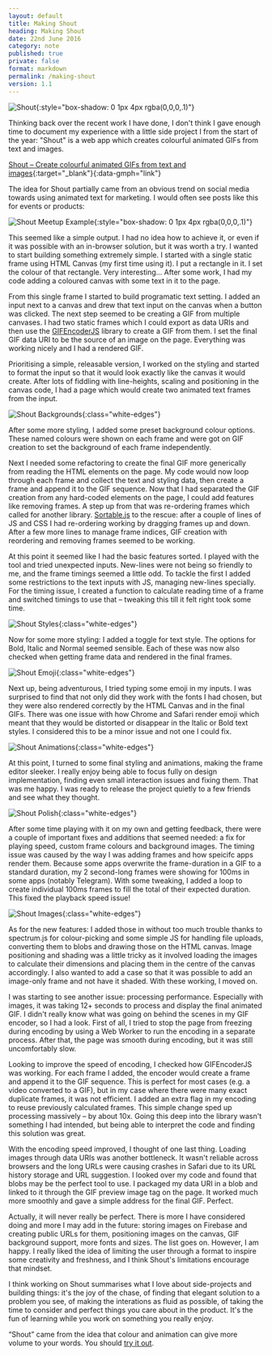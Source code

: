 ```yaml
---
layout: default
title: Making Shout
heading: Making Shout
date: 22nd June 2016
category: note
published: true
private: false
format: markdown
permalink: /making-shout
version: 1.1
---
```


![Shout]({{site.url}}/shout/shout-banner.png){:style="box-shadow: 0 1px 4px rgba(0,0,0,.1)"}

Thinking back over the recent work I have done, I don't think I gave enough time to document my experience with a little side project I from the start of the year: "Shout" is a web app which creates colourful animated GIFs from text and images.

[Shout – Create colourful animated GIFs from text and images](http://gmph.co/shout){:target="_blank"}{:data-gmph="link"}

The idea for Shout partially came from an obvious trend on social media towards using animated text for marketing. I would often see posts like this for events or products:

![Shout Meetup Example]({{site.url}}/res/posts/shout1.gif){:style="box-shadow: 0 1px 4px rgba(0,0,0,.1)"}

This seemed like a simple output. I had no idea how to achieve it, or even if it was possible with an in-browser solution, but it was worth a try. I wanted to start building something extremely simple. I started with a single static frame using HTML Canvas (my first time using it). I put a rectangle in it. I set the colour of that rectangle. Very interesting... After some work, I had my code adding a coloured canvas with some text in it to the page. 

From this single frame I started to build programatic text setting. I added an input next to a canvas and drew that text input on the canvas when a button was clicked. The next step seemed to be creating a GIF from multiple canvases. I had two static frames which I could export as data URIs and then use the [GIFEncoderJS](https://github.com/antimatter15/jsgif) library to create a GIF from them. I set the final GIF data URI to be the source of an image on the page. Everything was working nicely and I had a rendered GIF.

Prioritising a simple, releasable version, I worked on the styling and started to format the input so that it would look exactly like the canvas it would create. After lots of fiddling with line-heights, scaling and positioning in the canvas code, I had a page which would create two animated text frames from the input.

![Shout Backgrounds]({{site.url}}/res/posts/shout_backgrounds.gif){:class="white-edges"}

After some more styling, I added some preset background colour options. These named colours were shown on each frame and were got on GIF creation to set the background of each frame independently. 

Next I needed some refactoring to create the final GIF more generically from reading the HTML elements on the page. My code would now loop through each frame and collect the text and styling data, then create a frame and append it to the GIF sequence. Now that I had separated the GIF creation from any hard-coded elements on the page, I could add features like removing frames. A step up from that was re-ordering frames which called for another library. [Sortable.js](https://github.com/RubaXa/Sortable) to the rescue: after a couple of lines of JS and CSS I had re-ordering working by dragging frames up and down. After a few more lines to manage frame indices, GIF creation with reordering and removing frames seemed to be working.

At this point it seemed like I had the basic features sorted. I played with the tool and tried unexpected inputs. New-lines were not being so friendly to me, and the frame timings seemed a little odd. To tackle the first I added some restrictions to the text inputs with JS, managing new-lines specially. For the timing issue, I created a function to calculate reading time of a frame and switched timings to use that – tweaking this till it felt right took some time.

![Shout Styles]({{site.url}}/res/posts/shout_styles.gif){:class="white-edges"}

Now for some more styling: I added a toggle for text style. The options for Bold, Italic and Normal seemed sensible. Each of these was now also checked when getting frame data and rendered in the final frames. 

![Shout Emoji]({{site.url}}/res/posts/shout_emoji.gif){:class="white-edges"}

Next up, being adventurous, I tried typing some emoji in my inputs. I was surprised to find that not only did they work with the fonts I had chosen, but they were also rendered correctly by the HTML Canvas and in the final GIFs. There was one issue with how Chrome and Safari render emoji which meant that they would be distorted or disappear in the Italic or Bold text styles. I considered this to be a minor issue and not one I could fix.

![Shout Animations]({{site.url}}/res/posts/shout_animations.gif){:class="white-edges"}

At this point, I turned to some final styling and animations, making the frame editor sleeker. I really enjoy being able to focus fully on design implementation, finding even small interaction issues and fixing them. That was me happy. I was ready to release the project quietly to a few friends and see what they thought.

![Shout Polish]({{site.url}}/res/posts/shout_polish.gif){:class="white-edges"}

After some time playing with it on my own and getting feedback, there were a couple of important fixes and additions that seemed needed: a fix for playing speed, custom frame colours and background images. The timing issue was caused by the way I was adding frames and how speicifc apps render them. Because some apps overwrite the frame-duration in a GIF to a standard duration, my 2 second-long frames were showing for 100ms in some apps (notably Telegram). With some tweaking, I added a loop to create individual 100ms frames to fill the total of their expected duration. This fixed the playback speed issue!

![Shout Images]({{site.url}}/res/posts/shout_images.gif){:class="white-edges"}

As for the new features: I added those in without too much trouble thanks to spectrum.js for colour-picking and some simple JS for handling file uploads, converting them to blobs and drawing those on the HTML canvas. Image positioning and shading was a little tricky as it involved loading the images to calculate their dimensions and placing them in the centre of the canvas accordingly. I also wanted to add a case so that it was possible to add an image-only frame and not have it shaded. With these working, I moved on. 

I was starting to see another issue: processing performance. Especially with images, it was taking 12+ seconds to process and display the final animated GIF. I didn't really know what was going on behind the scenes in my GIF encoder, so I had a look. First of all, I tried to stop the page from freezing during encoding by using a Web Worker to run the encoding in a separate process. After that, the page was smooth during encoding, but it was still uncomfortably slow. 

Looking to improve the speed of encoding, I checked how GIFEncoderJS was working. For each frame I added, the encoder would create a frame and append it to the GIF sequence. This is perfect for most cases (e.g. a video converted to a GIF), but in my case where there were many exact duplicate frames, it was not efficient. I added an extra flag in my encoding to reuse previously calculated frames. This simple change sped up processing massively – by about 10x. Going this deep into the library wasn't something I had intended, but being able to interpret the code and finding this solution was great.

With the encoding speed improved, I thought of one last thing. Loading images through data URIs was another bottleneck. It wasn't reliable across browsers and the long URLs were causing crashes in Safari due to its URL history storage and URL suggestion. I looked over my code and found that blobs may be the perfect tool to use. I packaged my data URI in a blob and linked to it through the GIF preview image tag on the page. It worked much more smoothly and gave a simple address for the final GIF. Perfect.

Actually, it will never really be perfect. There is more I have considered doing and more I may add in the future: storing images on Firebase and creating public URLs for them, positioning images on the canvas, GIF background support, more fonts and sizes. The list goes on. However, I am happy. I really liked the idea of limiting the user through a format to inspire some creativity and freshness, and I think Shout's limitations encourage that mindset.

I think working on Shout summarises what I love about side-projects and building things: it's the joy of the chase, of finding that elegant solution to a problem you see, of making the interations as fluid as possible, of taking the time to consider and perfect things you care about in the product. It's the fun of learning while you work on something you really enjoy.

“Shout” came from the idea that colour and animation can give more volume to your words. You should [try it out](http://gmph.co/shout).
